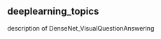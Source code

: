 deeplearning_topics
-----------------------------------------------------------
description of DenseNet_VisualQuestionAnswering
